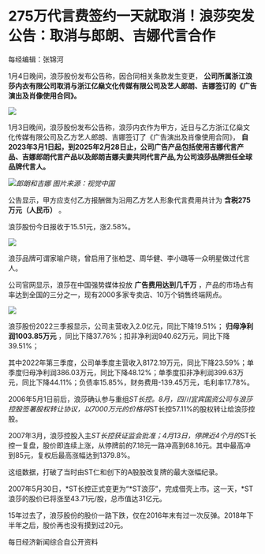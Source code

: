# 275万代言费签约一天就取消！浪莎突发公告：取消与郎朗、吉娜代言合作

每经编辑：张锦河

1月4日晚间，浪莎股份发布公告称，因合同相关条款发生变更，
**公司所属浙江浪莎内衣有限公司取消与浙江亿燊文化传媒有限公司及艺人郎朗、吉娜签订的《广告演出及肖像使用合同》。**

![](https://inews.gtimg.com/newsapp_bt/0/15593754349/1000)

1月3日晚间，浪莎股份发布公告称，浪莎内衣作为甲方，近日与乙方浙江亿燊文化传媒有限公司及乙方艺人郎朗、吉娜签订了《广告演出及肖像使用合同》，
**自2023年3月1日起，到2025年2月28日止，公司广告产品包括使用吉娜代言产品、吉娜郎朗代言产品以及郎朗吉娜夫妻共同代言产品,为公司浪莎品牌担任全球品牌代言人。**

![](https://inews.gtimg.com/newsapp_bt/0/15593754366/1000)_郎朗和吉娜 图片来源：视觉中国_

公告显示，甲方应支付乙方报酬做为沿用乙方艺人形象代言费用共计为 **含税275万元（人民币）** 。

浪莎股份今日报收于15.51元，涨2.58%。

![](https://inews.gtimg.com/newsapp_bt/0/15593754369/1000)

浪莎品牌可谓家喻户晓，曾启用了张柏芝、周华健、李小璐等一众明星做过代言人。

公司官网显示，浪莎在中国强势媒体投放 **广告费用达到几千万** ，产品的市场占有率达到全国的三分之一，现有2000多家专卖店、10万个销售终端网点。

![](https://inews.gtimg.com/newsapp_bt/0/15593754373/1000)

浪莎股份2022三季报显示，公司主营收入2.0亿元，同比下降19.51%； **归母净利润1003.85万元**
，同比下降37.76%；扣非净利润940.62万元，同比下降39.51%；

其中2022年第三季度，公司单季度主营收入8172.19万元，同比下降23.59%；单季度归母净利润386.03万元，同比下降48.12%；单季度扣非净利润399.63万元，同比下降44.11%；负债率15.85%，财务费用-139.45万元，毛利率17.78%。

2006年5月1日前后，浪莎确认参与重组*ST长控。8月，四川宜宾国资公司与浪莎控股签署股权转让协议，以7000万元的价格将*ST长控57.11%的股权转让给浪莎控股。

2007年3月，浪莎控股入主*ST长控获证监会批准；4月13日，停牌近4个月的*ST长控一复盘，股价即连续上涨，从停牌前的7.18元一路冲高到68.16元。其中最高冲到85元，复权后最高涨幅达到1379.8%。

这组数据，打破了当时由ST仁和创下的A股股改复牌的最大涨幅纪录。

2007年5月30日，*ST长控正式变更为“*ST浪莎”，完成借壳上市。这一天，*ST浪莎的股价已将涨至43.71元/股，总市值达31亿元。

15年过去了，浪莎股份的股价一路下跌，仅在2016年末有过一次反弹。2018年下半年之后，股价再也没有摸到过20元。

每日经济新闻综合自公开资料

